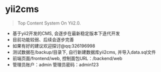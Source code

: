 # yii2cms
>Top Content System On Yii2.0.

+ 基于yii2开发的CMS, 会逐步在最新稳定版本下迭代开发
+ 目前功能较弱、后续会逐步完善
+ 如果有好的建议欢迎探讨@qq:326196998
+ 测试数据在/backup/目录下, 自行新建数据库yii2cms, 并导入data.sql文件
+ 前端页面/frontend/web, 控制面包URL：/backend/web
+ 管理员账户：admin 管理员密码：admin123

